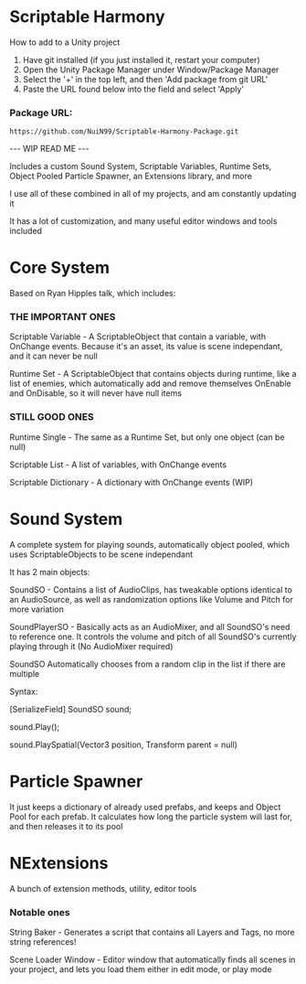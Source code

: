 # Scriptable Harmony

How to add to a Unity project

1. Have git installed (if you just installed it, restart your computer)
2. Open the Unity Package Manager under Window/Package Manager
3. Select the '+' in the top left, and then 'Add package from git URL'
4. Paste the URL found below into the field and select 'Apply'

### Package URL: 
```
https://github.com/NuiN99/Scriptable-Harmony-Package.git
```

--- WIP READ ME ---

Includes a custom Sound System, Scriptable Variables, Runtime Sets, Object Pooled Particle Spawner, an Extensions library, and more

I use all of these combined in all of my projects, and am constantly updating it

It has a lot of customization, and many useful editor windows and tools included

# Core System
Based on Ryan Hipples talk, which includes:

### THE IMPORTANT ONES
Scriptable Variable - A ScriptableObject that contain a variable, with OnChange events. Because it's an asset, its value is scene independant, and it can never be null

Runtime Set - A ScriptableObject that contains objects during runtime, like a list of enemies, which automatically add and remove themselves OnEnable and OnDisable, so it will never have null items

### STILL GOOD ONES
Runtime Single - The same as a Runtime Set, but only one object (can be null)

Scriptable List - A list of variables, with OnChange events

Scriptable Dictionary - A dictionary with OnChange events (WIP)

# Sound System
A complete system for playing sounds, automatically object pooled, which uses ScriptableObjects to be scene independant

It has 2 main objects:

SoundSO - Contains a list of AudioClips, has tweakable options identical to an AudioSource, as well as randomization options like Volume and Pitch for more variation

SoundPlayerSO - Basically acts as an AudioMixer, and all SoundSO's need to reference one. It controls the volume and pitch of all SoundSO's currently playing through it (No AudioMixer required)

SoundSO Automatically chooses from a random clip in the list if there are multiple

Syntax:

[SerializeField] SoundSO sound;

sound.Play();

sound.PlaySpatial(Vector3 position, Transform parent = null)

# Particle Spawner
It just keeps a dictionary of already used prefabs, and keeps and Object Pool for each prefab. It calculates how long the particle system will last for, and then releases it to its pool

# NExtensions
A bunch of extension methods, utility, editor tools

### Notable ones
String Baker - Generates a script that contains all Layers and Tags, no more string references!

Scene Loader Window - Editor window that automatically finds all scenes in your project, and lets you load them either in edit mode, or play mode



